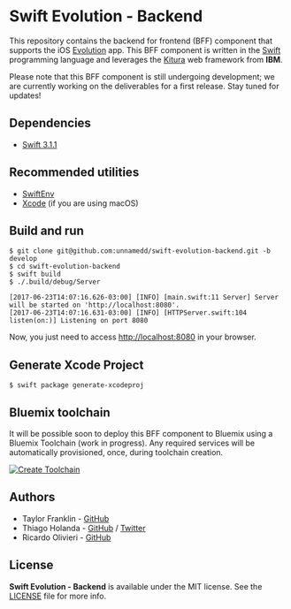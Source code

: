 # Swift Evolution - Backend


This repository contains the backend for frontend (BFF) component that supports the iOS [Evolution](https://itunes.apple.com/us/app/evolution-app/id1210898168?mt=8) app. This BFF component is written in the [Swift](https://swift.org/) programming language and leverages the [Kitura](http://www.kitura.io/) web framework from **IBM**.

Please note that this BFF component is still undergoing development; we are currently working on the deliverables for a first release. Stay tuned for updates!

## Dependencies

- [Swift 3.1.1](https://swift.org)

## Recommended utilities

- [SwiftEnv](https://swiftenv.fuller.li)
- [Xcode](https://developer.apple.com/xcode/) (if you are using macOS)

## Build and run
```shell
$ git clone git@github.com:unnamedd/swift-evolution-backend.git -b develop
$ cd swift-evolution-backend
$ swift build
$ ./.build/debug/Server

[2017-06-23T14:07:16.626-03:00] [INFO] [main.swift:11 Server] Server will be started on 'http://localhost:8080'.
[2017-06-23T14:07:16.631-03:00] [INFO] [HTTPServer.swift:104 listen(on:)] Listening on port 8080
```
Now, you just need to access [http://localhost:8080](http://localhost:8080) in your browser.

## Generate Xcode Project
```shell
$ swift package generate-xcodeproj
```

## Bluemix toolchain
It will be possible soon to deploy this BFF component to Bluemix using a Bluemix Toolchain (work in progress). Any required services will be automatically provisioned, once, during toolchain creation.

[![Create Toolchain](https://console.ng.bluemix.net/devops/graphics/create_toolchain_button.png)](https://console.ng.bluemix.net/devops/setup/deploy/)


## Authors

- Taylor Franklin - [GitHub](https://github.com/tfrank64) 
- Thiago Holanda - [GitHub](https://github.com/unnamedd) / [Twitter](https://twitter.com/tholanda)
- Ricardo Olivieri - [GitHub](https://github.com/rolivieri)


## License

**Swift Evolution - Backend** is available under the MIT license. See the [LICENSE](LICENSE) file for more info. 